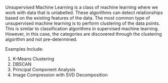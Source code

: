 Unsupervised Machine Learning is a class of machine learning where we work with data that is unlabelled. These algorithms can detect relationships based on the existing features of the data. The most common type of unsupervised machine learning is to perform clustering of the data points. This is similar to classification algorithms in supervised machine learning. However, in this case, the categories are discovered through the clustering algorithm and not pre-determined. 

Examples Include:
1. K-Means Clustering
2. DBSCAN
3. Principal Component Analysis
4. Image Compression with SVD Decomposition